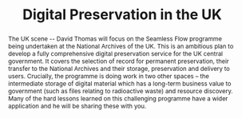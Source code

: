 ---
abstract: The UK scene -- David Thomas will focus on the Seamless Flow programme being
  undertaken at the National Archives of the UK. This is an ambitious plan to develop
  a fully comprehensive digital preservation service for the UK central government.
  It covers the selection of record for permanent preservation, their transfer to
  the National Archives and their storage, preservation and delivery to users. Crucially,
  the programme is doing work in two other spaces – the intermediate storage of digital
  material which has a long-term business value to government (such as files relating
  to radioactive waste) and resource discovery. Many of the hard lessons learned on
  this challenging programme have a wider application and he will be sharing these
  with you.
creators:
- Thomas, David
date: null
document_url: https://services.phaidra.univie.ac.at/api/object/o:294870/download
grand_parent: iPRES
institutions: []
keywords:
- ithaca
landing_page_url: https://phaidra.univie.ac.at/o:294870
language: eng
layout: publication
license: CC BY-SA 3.0 AT
notes_url: null
parent: iPRES 2006
publication_type: presentation
size: 1177940
slides_url: null
source_name: iPRES
title: Digital Preservation in the UK
year: 2006
---
